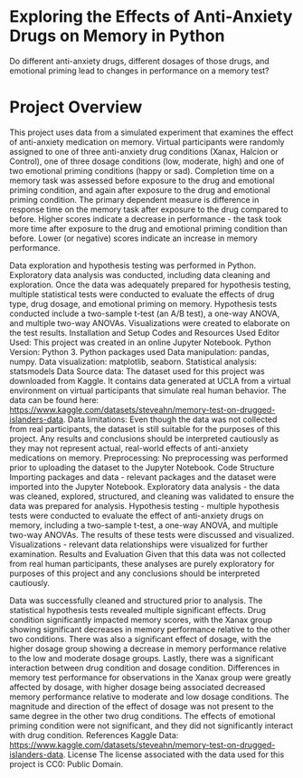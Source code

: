 

# Exploring the Effects of Anti-Anxiety Drugs on Memory in Python
Do different anti-anxiety drugs, different dosages of those drugs, and emotional priming lead to changes in performance on a memory test?

# Project Overview
This project uses data from a simulated experiment that examines the effect of anti-anxiety medication on memory. Virtual participants were randomly assigned to one of three anti-anxiety drug conditions (Xanax, Halcion or Control), one of three dosage conditions (low, moderate, high) and one of two emotional priming conditions (happy or sad). Completion time on a memory task was assessed before exposure to the drug and emotional priming condition, and again after exposure to the drug and emotional priming condition. The primary dependent measure is difference in response time on the memory task after exposure to the drug compared to before. Higher scores indicate a decrease in performance - the task took more time after exposure to the drug and emotional priming condition than before. Lower (or negative) scores indicate an increase in memory performance. 

Data exploration and hypothesis testing was performed in Python. Exploratory data analysis was conducted, including data cleaning and exploration. Once the data was adequately prepared for hypothesis testing, multiple statistical tests were conducted to evaluate the effects of drug type, drug dosage, and emotional priming on memory. Hypothesis tests conducted include a two-sample t-test (an A/B test), a one-way ANOVA, and multiple two-way ANOVAs. Visualizations were created to elaborate on the test results. 
Installation and Setup
Codes and Resources Used
Editor Used: This project was created in an online Jupyter Notebook.
Python Version: Python 3.
Python packages used
Data manipulation: pandas, numpy.
Data visualization: matplotlib, seaborn.
Statistical analysis: statsmodels
Data
Source data: The dataset used for this project was downloaded from Kaggle. It contains data generated at UCLA from a virtual environment on virtual participants that simulate real human behavior. The data can be found here: https://www.kaggle.com/datasets/steveahn/memory-test-on-drugged-islanders-data.
Data limitations: Even though the data was not collected from real participants, the dataset is still suitable for the purposes of this project. Any results and conclusions should be interpreted cautiously as they may not represent actual, real-world effects of anti-anxiety medications on memory. 
Preprocessing: No preprocessing was performed prior to uploading the dataset to the Jupyter Notebook.
Code Structure
Importing packages and data - relevant packages and the dataset were imported into the Jupyter Notebook.
Exploratory data analysis - the data was cleaned, explored, structured, and cleaning was validated to ensure the data was prepared for analysis.
Hypothesis testing - multiple hypothesis tests were conducted to evaluate the effect of anti-anxiety drugs on memory, including a two-sample t-test, a one-way ANOVA, and multiple two-way ANOVAs. The results of these tests were discussed and visualized.
Visualizations - relevant data relationships were visualized for further examination.
Results and Evaluation
Given that this data was not collected from real human participants, these analyses are purely exploratory for purposes of this project and any conclusions should be interpreted cautiously.

Data was successfully cleaned and structured prior to analysis. The statistical hypothesis tests revealed multiple significant effects. Drug condition significantly impacted memory scores, with the Xanax group showing significant decreases in memory performance relative to the other two conditions. There was also a significant effect of dosage, with the higher dosage group showing a decrease in memory performance relative to the low and moderate dosage groups. Lastly, there was a significant interaction between drug condition and dosage condition. Differences in memory test performance for observations in the Xanax group were greatly affected by dosage, with higher dosage being associated decreased memory performance relative to moderate and low dosage conditions. The magnitude and direction of the effect of dosage was not present to the same degree in the other two drug conditions. The effects of emotional priming condition were not significant, and they did not significantly interact with drug condition.
References
Kaggle Data: https://www.kaggle.com/datasets/steveahn/memory-test-on-drugged-islanders-data.
License
The license associated with the data used for this project is CC0: Public Domain.
